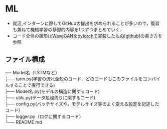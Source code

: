 # ML

- 就活,インターンに際してGitHubの提出を求められることが多いので，復習も兼ねて機械学習の基礎的内容を1つずつまとめていく．
- コード全体の雛形は[WaveGANをpytorchで実装したもの[github]](https://github.com/mazzzystar/WaveGAN-pytorch)の書き方を参照

## ファイル構成
── Model名（LSTMなど）  
    ├── tarin.py(学習の流れ全般のコード．どのコードもこのファイルをコンパイルすることで実行できる)  
    ├── Model名.py(モデルの構造に関するコード)  
    ├── utils.py(データ処理周りに関するコード)  
    ├── config.py(バッチサイズや，モデルサイズ等のよく変える設定を記述したコード)  
    ├── logger.py（ログに関するコード）  
    └── README.md  
    

